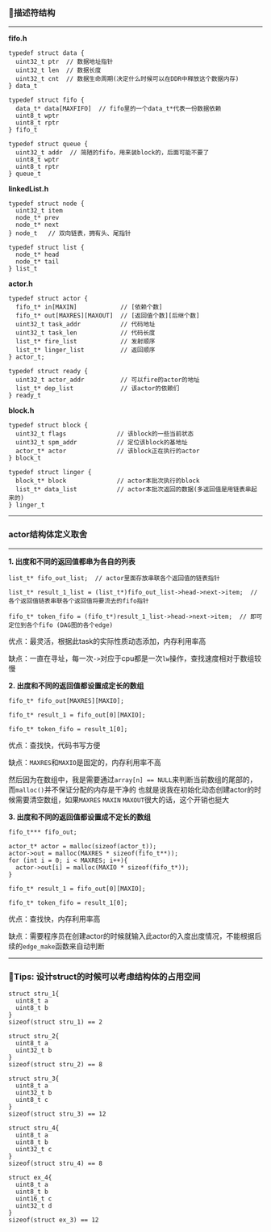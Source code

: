 ### **🦆描述符结构**
---
**fifo.h**
```
typedef struct data {
  uint32_t ptr  // 数据地址指针
  uint32_t len  // 数据长度
  uint32_t cnt  // 数据生命周期(决定什么时候可以在DDR中释放这个数据内存)
} data_t
```
```
typedef struct fifo {
  data_t* data[MAXFIFO]  // fifo里的一个data_t*代表一份数据依赖
  uint8_t wptr
  uint8_t rptr
} fifo_t
```
```
typedef struct queue {
  uint32_t addr  // 简陋的fifo，用来装block的，后面可能不要了
  uint8_t wptr
  uint8_t rptr
} queue_t
```
**linkedList.h**
```
typedef struct node {
  uint32_t item
  node_t* prev
  node_t* next
} node_t   // 双向链表，拥有头、尾指针
```
```
typedef struct list {
  node_t* head
  node_t* tail
} list_t
```
**actor.h**
```
typedef struct actor {
  fifo_t* in[MAXIN]            // [依赖个数]
  fifo_t* out[MAXRES][MAXOUT]  // [返回值个数][后继个数]
  uint32_t task_addr           // 代码地址
  uint32_t task_len            // 代码长度
  list_t* fire_list            // 发射顺序
  list_t* linger_list          // 返回顺序
} actor_t;
```
```
typedef struct ready {
  uint32_t actor_addr          // 可以fire的actor的地址
  list_t* dep_list             // 该actor的依赖们
} ready_t
```
**block.h**
```
typedef struct block {
  uint32_t flags              // 该block的一些当前状态
  uint32_t spm_addr           // 定位该block的基地址
  actor_t* actor              // 该block正在执行的actor
} block_t
```
```
typedef struct linger {
  block_t* block              // actor本批次执行的block
  list_t* data_list           // actor本批次返回的数据(多返回值是用链表串起来的)
} linger_t
```
---
### **actor结构体定义取舍**
---
**1. 出度和不同的返回值都串为各自的列表**
```
list_t* fifo_out_list;  // actor里面存放串联各个返回值的链表指针
```
```
list_t* result_1_list = (list_t*)fifo_out_list->head->next->item;  // 各个返回值链表串联各个返回值将要流去的fifo指针
```
```
fifo_t* token_fifo = (fifo_t*)result_1_list->head->next->item;  // 即可定位到各个fifo (DAG图的各个edge)
```
优点：最灵活，根据此task的实际性质动态添加，内存利用率高

缺点：一直在寻址，每一次`->`对应于cpu都是一次`lw`操作，查找速度相对于数组较慢
</br>

**2. 出度和不同的返回值都设置成定长的数组**
```
fifo_t* fifo_out[MAXRES][MAXIO];
```
```
fifo_t* result_1 = fifo_out[0][MAXIO];
```
```
fifo_t* token_fifo = result_1[0];
```
优点：查找快，代码书写方便

缺点：`MAXRES`和`MAXIO`是固定的，内存利用率不高

然后因为在数组中，我是需要通过`array[n] == NULL`来判断当前数组的尾部的，而`malloc()`并不保证分配的内存是干净的
也就是说我在初始化动态创建actor的时候需要清空数组，如果`MAXRES` `MAXIN` `MAXOUT`很大的话，这个开销也挺大
</br>

  **3. 出度和不同的返回值都设置成不定长的数组**
```
fifo_t*** fifo_out;
```
```
actor_t* actor = malloc(sizeof(actor_t));
actor->out = malloc(MAXRES * sizeof(fifo_t**));
for (int i = 0; i < MAXRES; i++){
  actor->out[i] = malloc(MAXIO * sizeof(fifo_t*));
}
```
```
fifo_t* result_1 = fifo_out[0][MAXIO];
```
```
fifo_t* token_fifo = result_1[0];
```
<p>优点：查找快，内存利用率高</p>
<p>缺点：需要程序员在创建actor的时候就输入此actor的入度出度情况，不能根据后续的<code>edge_make</code>函数来自动判断</p>

***
### **👾Tips: 设计struct的时候可以考虑结构体的占用空间**
```
struct stru_1{
  uint8_t a
  uint8_t b
}
sizeof(struct stru_1) == 2
```
```
struct stru_2{
  uint8_t a
  uint32_t b
}
sizeof(struct stru_2) == 8
```
```
struct stru_3{
  uint8_t a
  uint32_t b
  uint8_t c
}
sizeof(struct stru_3) == 12
```
```
struct stru_4{
  uint8_t a
  uint8_t b
  uint32_t c
}
sizeof(struct stru_4) == 8
```
```
struct ex_4{
  uint8_t a
  uint8_t b
  uint16_t c
  uint32_t d
}
sizeof(struct ex_3) == 12
```

